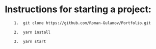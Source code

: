# Instructions for starting a project:

``` bash
    1.  git clone https://github.com/Roman-Gulamov/Portfolio.git
```

``` bash
    2.  yarn install
```

``` bash
    3.  yarn start
```